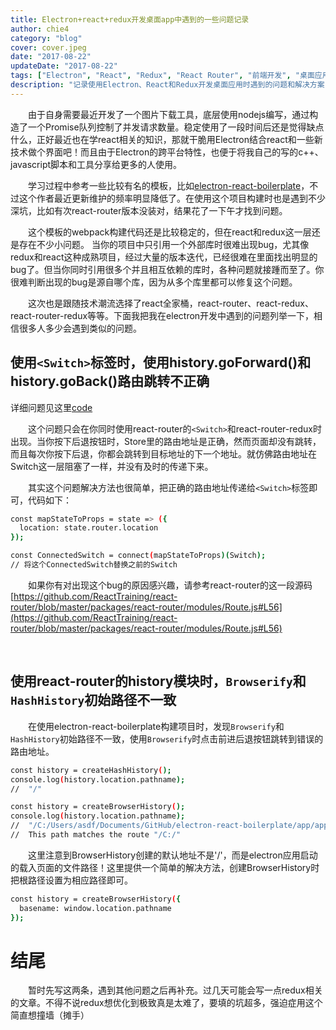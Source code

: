 ```yaml
---
title: Electron+react+redux开发桌面app中遇到的一些问题记录 
author: chie4
category: "blog"
cover: cover.jpeg
date: "2017-08-22"
updateDate: "2017-08-22"
tags: ["Electron", "React", "Redux", "React Router", "前端开发", "桌面应用"]
description: "记录使用Electron、React和Redux开发桌面应用时遇到的问题和解决方案，包括路由跳转问题和BrowserHistory配置等技术细节。"
---
```


&emsp;&emsp;由于自身需要最近开发了一个图片下载工具，底层使用nodejs编写，通过构造了一个Promise队列控制了并发请求数量。稳定使用了一段时间后还是觉得缺点什么，正好最近也在学react相关的知识，那就干脆用Electron结合react和一些新技术做个界面吧！而且由于Electron的跨平台特性，也便于将我自己的写的c++、javascript脚本和工具分享给更多的人使用。

&emsp;&emsp;学习过程中参考一些比较有名的模板，比如[electron-react-boilerplate](https://github.com/chentsulin/electron-react-boilerplate)，不过这个作者最近更新维护的频率明显降低了。在使用这个项目构建时也是遇到不少深坑，比如有次react-router版本没装对，结果花了一下午才找到问题。

&emsp;&emsp;这个模板的webpack构建代码还是比较稳定的，但在react和redux这一层还是存在不少小问题。 当你的项目中只引用一个外部库时很难出现bug，尤其像redux和react这种成熟项目，经过大量的版本迭代，已经很难在里面找出明显的bug了。但当你同时引用很多个并且相互依赖的库时，各种问题就接踵而至了。你很难判断出现的bug是源自哪个库，因为从多个库里都可以修复这个问题。

&emsp;&emsp;这次也是跟随技术潮流选择了react全家桶，react-router、react-redux、react-router-redux等等。下面我把我在electron开发中遇到的问题列举一下，相信很多人多少会遇到类似的问题。


## 使用`<Switch>`标签时，使用history.goForward()和history.goBack()路由跳转不正确
详细问题见这里[code](https://codesandbox.io/s/G6nWE3X0r)

&emsp;&emsp;这个问题只会在你同时使用react-router的`<Switch>`和react-router-redux时出现。当你按下后退按钮时，Store里的路由地址是正确，然而页面却没有跳转，而且每次你按下后退，你都会跳转到目标地址的下一个地址。就仿佛路由地址在Switch这一层阻塞了一样，并没有及时的传递下来。

&emsp;&emsp;其实这个问题解决方法也很简单，把正确的路由地址传递给`<Switch>`标签即可，代码如下：
```bash
const mapStateToProps = state => ({
  location: state.router.location
});

const ConnectedSwitch = connect(mapStateToProps)(Switch);
// 将这个ConnectedSwitch替换之前的Switch
```

&emsp;&emsp;如果你有对出现这个bug的原因感兴趣，请参考react-router的这一段源码[https://github.com/ReactTraining/react-router/blob/master/packages/react-router/modules/Route.js#L56](https://github.com/ReactTraining/react-router/blob/master/packages/react-router/modules/Route.js#L56)

&emsp;&emsp;

## 使用react-router的history模块时，`Browserify`和`HashHistory`初始路径不一致

&emsp;&emsp;在使用electron-react-boilerplate构建项目时，发现`Browserify`和`HashHistory`初始路径不一致，使用`Browserify`时点击前进后退按钮跳转到错误的路由地址。
```bash
const history = createHashHistory();
console.log(history.location.pathname);     
//  "/"
```

```bash
const history = createBrowserHistory();
console.log(history.location.pathname);     
//  "/C:/Users/asdf/Documents/GitHub/electron-react-boilerplate/app/app.html"
//  This path matches the route "/C:/"
```

&emsp;&emsp;这里注意到BrowserHistory创建的默认地址不是'/'，而是electron应用启动的载入页面的文件路径！这里提供一个简单的解决方法，创建BrowserHistory时把根路径设置为相应路径即可。

```bash
const history = createBrowserHistory({
  basename: window.location.pathname
});
```


# 结尾

&emsp;&emsp;暂时先写这两条，遇到其他问题之后再补充。过几天可能会写一点redux相关的文章。不得不说redux想优化到极致真是太难了，要填的坑超多，强迫症用这个简直想撞墙（摊手）

&emsp;&emsp;
&emsp;&emsp;
